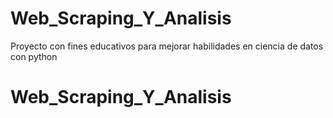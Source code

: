 # Web_Scraping_Y_Analisis
Proyecto con fines educativos para mejorar habilidades en ciencia de datos con python
# Web_Scraping_Y_Analisis
